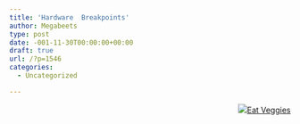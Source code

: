 ```yaml
---
title: 'Hardware  Breakpoints'
author: Megabeets
type: post
date: -001-11-30T00:00:00+00:00
draft: true
url: /?p=1546
categories:
  - Uncategorized

---
```

<div class="nf-post-footer">
  <p style="text-align: right">
    <a href="https://www.megabeets.net/about.html#vegan"><img src="../uploads/megabeets_inline_logo.png" />Eat Veggies</a>
  </p>
</div>